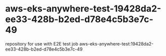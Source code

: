 # aws-eks-anywhere-test-19428da2-ee33-428b-b2ed-d78e4c5b3e7c-49
repository for use with E2E test job aws-eks-anywhere-test:19428da2-ee33-428b-b2ed-d78e4c5b3e7c-49
